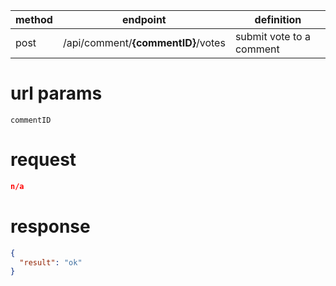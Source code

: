 method | endpoint | definition | 
-------| -------- | ---------- |
post   | /api/comment/**{commentID}**/votes | submit vote to a comment

# url params
`commentID`

# request
```json
n/a
```

# response
```json
{
  "result": "ok" 
}
```